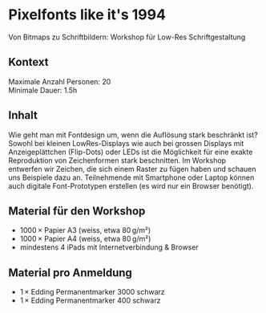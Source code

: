 # Pixelfonts like it's 1994
Von Bitmaps zu Schriftbildern: Workshop für Low-Res Schriftgestaltung

## Kontext
Maximale Anzahl Personen: 20  
Minimale Dauer: 1.5h  

## Inhalt
Wie geht man mit Fontdesign um, wenn die Auflösung stark beschränkt ist? Sowohl bei kleinen LowRes-Displays wie auch bei grossen Displays mit Anzeigeplättchen (Flip-Dots) oder LEDs ist die Möglichkeit für eine exakte Reproduktion von Zeichenformen stark beschnitten. Im Workshop entwerfen wir Zeichen, die sich einem Raster zu fügen haben und schauen uns Beispiele dazu an. Teilnehmende mit Smartphone oder Laptop können auch digitale Font-Prototypen erstellen (es wird nur ein Browser benötigt).

## Material für den Workshop
* 1000 × Papier A3 (weiss, etwa 80 g/m²)
* 1000 × Papier A4 (weiss, etwa 80 g/m²)
* mindestens 4 iPads mit Internetverbindung & Browser

## Material pro Anmeldung
* 1 × Edding Permanentmarker 3000 schwarz
* 1 × Edding Permanentmarker 400 schwarz
